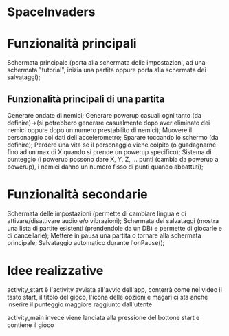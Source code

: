 # SpaceInvaders
<h1>Funzionalità principali</h1>

Schermata principale (porta alla schermata delle impostazioni, ad una schermata "tutorial", inizia una partita oppure porta alla schermata dei salvataggi);

<h2>Funzionalità principali di una partita</h2>
Generare ondate di nemici;
Generare powerup casuali ogni tanto (da definire)->(si potrebbero generare casualmente dopo aver eliminato dei nemici oppure dopo un numero prestabilito di nemici);
Muovere il personaggio coi dati dell'accelerometro;
Sparare toccando lo schermo (da definire);
Perdere una vita se il personaggio viene colpito (o guadagnarne fino ad un max di X quando si prende un powerup specifico);
Sistema di punteggio (i powerup possono dare X, Y, Z, ... punti (cambia da powerup a powerup), i nemici danno un numero fisso di punti quando abbattuti);



<h1>Funzionalità secondarie</h1>

Schermata delle impostazioni (permette di cambiare lingua e di attivare/disattivare audio e/o vibrazioni);
Schermata dei salvataggi (mostra una lista di partite esistenti (prendendole da un DB) e permette di giocarle e di cancellarle);
Mettere in pausa una partita o tornare alla schermata principale;
Salvataggio automatico durante l'onPause();




<h1>Idee realizzative</h1>

activity_start è l'activity avviata all'avvio dell'app, conterrà come nel video il tasto start, il titolo del gioco, l'icona delle opzioni e magari ci sta anche inserire il punteggio maggiore raggiunto dall'utente

activity_main invece viene lanciata alla pressione del bottone start e contiene il gioco
